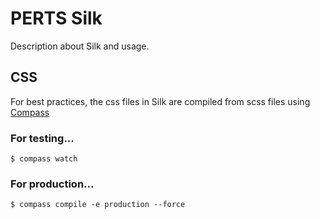 # PERTS Silk

Description about Silk and usage.

## CSS

For best practices, the css files in Silk are compiled from scss files
using [Compass]()

### For testing...

```
$ compass watch
```

### For production...

```
$ compass compile -e production --force
```
